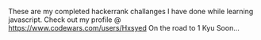 These are my completed hackerrank challanges I have done while learning javascript.
Check out my profile @ https://www.codewars.com/users/Hxsyed
On the road to 1 Kyu Soon...
